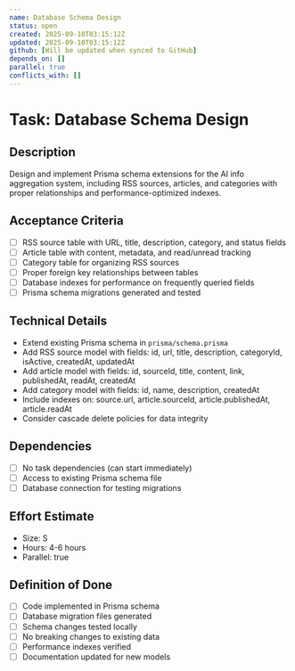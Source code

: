 ```yaml
---
name: Database Schema Design
status: open
created: 2025-09-10T03:15:12Z
updated: 2025-09-10T03:15:12Z
github: [Will be updated when synced to GitHub]
depends_on: []
parallel: true
conflicts_with: []
---
```


# Task: Database Schema Design

## Description

Design and implement Prisma schema extensions for the AI info aggregation system, including RSS sources, articles, and categories with proper relationships and performance-optimized indexes.

## Acceptance Criteria

- [ ] RSS source table with URL, title, description, category, and status fields
- [ ] Article table with content, metadata, and read/unread tracking
- [ ] Category table for organizing RSS sources
- [ ] Proper foreign key relationships between tables
- [ ] Database indexes for performance on frequently queried fields
- [ ] Prisma schema migrations generated and tested

## Technical Details

- Extend existing Prisma schema in `prisma/schema.prisma`
- Add RSS source model with fields: id, url, title, description, categoryId, isActive, createdAt, updatedAt
- Add article model with fields: id, sourceId, title, content, link, publishedAt, readAt, createdAt
- Add category model with fields: id, name, description, createdAt
- Include indexes on: source.url, article.sourceId, article.publishedAt, article.readAt
- Consider cascade delete policies for data integrity

## Dependencies

- [ ] No task dependencies (can start immediately)
- [ ] Access to existing Prisma schema file
- [ ] Database connection for testing migrations

## Effort Estimate

- Size: S
- Hours: 4-6 hours
- Parallel: true

## Definition of Done

- [ ] Code implemented in Prisma schema
- [ ] Database migration files generated
- [ ] Schema changes tested locally
- [ ] No breaking changes to existing data
- [ ] Performance indexes verified
- [ ] Documentation updated for new models
